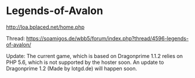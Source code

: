 # Legends-of-Avalon

http://loa.bplaced.net/home.php

Thread: https://soamigos.de/wbb5/forum/index.php?thread/4596-legends-of-avalon/

Update: The current game, which is based on Dragonprime 1.1.2 relies on PHP 5.6, which is not supported by the hoster soon. An update to Dragonprime 1.2 (Made by lotgd.de) will happen soon.
